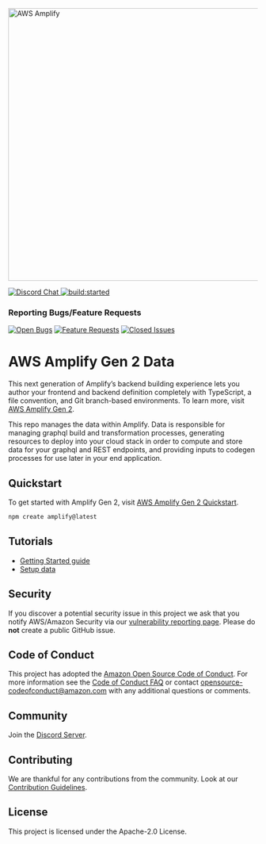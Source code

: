 <a href="https://aws-amplify.github.io/" target="_blank">
    <img src="https://s3.amazonaws.com/aws-mobile-hub-images/aws-amplify-logo.png" alt="AWS Amplify" width="550" >
</a>

<p>
  <a href="https://discord.gg/jWVbPfC" target="_blank">
    <img src="https://img.shields.io/discord/308323056592486420?logo=discord"" alt="Discord Chat" />  
  </a>
  <a href="https://circleci.com/gh/aws-amplify/amplify-category-api">
    <img src="https://img.shields.io/circleci/project/github/aws-amplify/amplify-category-api/main.svg" alt="build:started">
  </a>
</p>

### Reporting Bugs/Feature Requests

[![Open Bugs](https://img.shields.io/github/issues/aws-amplify/amplify-category-api/bug?color=d73a4a&label=bugs)](https://github.com/aws-amplify/amplify-category-api/issues?q=is%3Aissue+is%3Aopen+label%3Abug)
[![Feature Requests](https://img.shields.io/github/issues/aws-amplify/amplify-category-api/feature-request?color=ff9001&label=feature%20requests)](https://github.com/aws-amplify/amplify-category-api/issues?q=is%3Aissue+label%3Afeature-request+is%3Aopen)
[![Closed Issues](https://img.shields.io/github/issues-closed/aws-amplify/amplify-category-api?color=%2325CC00&label=issues%20closed)](https://github.com/aws-amplify/amplify-category-api/issues?q=is%3Aissue+is%3Aclosed+)

# AWS Amplify Gen 2 Data

This next generation of Amplify’s backend building experience lets you author your frontend and backend definition completely with TypeScript, a file convention, and Git branch-based environments. To learn more, visit [AWS Amplify Gen 2](https://docs.amplify.aws).

This repo manages the data within Amplify. Data is responsible for managing graphql build and transformation processes, generating resources to deploy into your cloud stack in order to compute and store data for your graphql and REST endpoints, and providing inputs to codegen processes for use later in your end application.

## Quickstart

To get started with Amplify Gen 2, visit [AWS Amplify Gen 2 Quickstart](https://docs.amplify.aws/react/start).

```bash
npm create amplify@latest
```

## Tutorials

- [Getting Started guide](https://docs.amplify.aws/start)
- [Setup data](https://docs.amplify.aws/react/build-a-backend/data/set-up-data/)

## Security

If you discover a potential security issue in this project we ask that you notify AWS/Amazon Security via our [vulnerability reporting page](http://aws.amazon.com/security/vulnerability-reporting/). Please do **not** create a public GitHub issue.

## Code of Conduct

This project has adopted the [Amazon Open Source Code of Conduct](https://aws.github.io/code-of-conduct).
For more information see the [Code of Conduct FAQ](https://aws.github.io/code-of-conduct-faq) or contact
opensource-codeofconduct@amazon.com with any additional questions or comments.

## Community

Join the [Discord Server](https://discord.com/invite/amplify).

## Contributing

We are thankful for any contributions from the community. Look at our [Contribution Guidelines](https://github.com/aws-amplify/amplify-category-api/blob/main/CONTRIBUTING.md).

## License

This project is licensed under the Apache-2.0 License.
